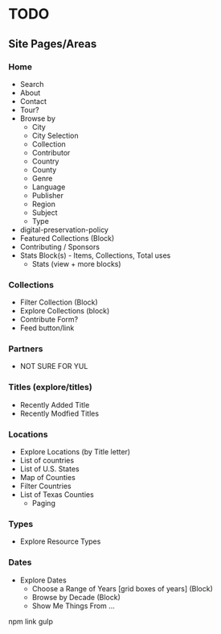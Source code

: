# TODO
## Site Pages/Areas
### Home
* Search
* About
* Contact
* Tour?
* Browse by
  * City
  * City Selection
  * Collection
  * Contributor
  * Country
  * County
  * Genre
  * Language
  * Publisher
  * Region
  * Subject
  * Type
* digital-preservation-policy
* Featured Collections (Block)
* Contributing / Sponsors
* Stats Block(s) - Items, Collections, Total uses
  * Stats (view + more blocks)
  
### Collections
* Filter Collection (Block)
* Explore Collections (block)
* Contribute Form?
* Feed button/link
  
### Partners
* NOT SURE FOR YUL


### Titles (explore/titles)
* Recently Added Title
* Recently Modfied Titles

### Locations
* Explore Locations (by Title letter)
* List of countries
* List of U.S. States 
* Map of Counties
* Filter Countries
* List of Texas Counties
  * Paging

### Types
* Explore Resource Types 

### Dates
* Explore Dates
  * Choose a Range of Years [grid boxes of years] (Block)
  * Browse by Decade (Block)
  * Show Me Things From ...


npm link gulp